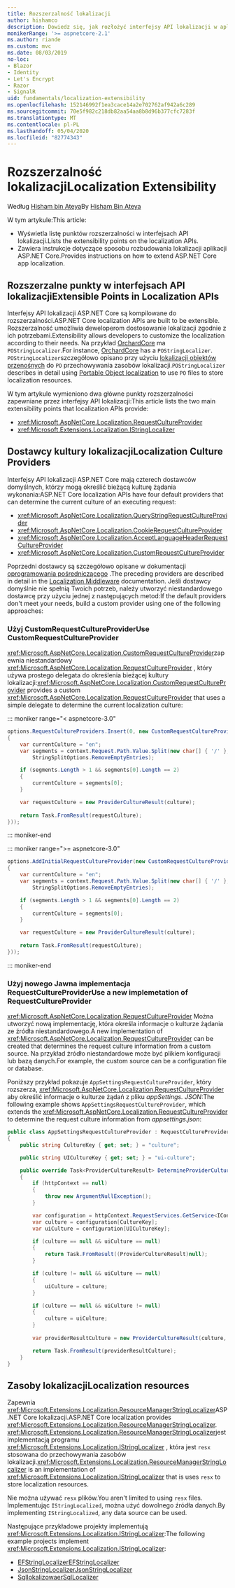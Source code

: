 ```yaml
---
title: Rozszerzalność lokalizacji
author: hishamco
description: Dowiedz się, jak rozłożyć interfejsy API lokalizacji w aplikacjach ASP.NET Core.
monikerRange: '>= aspnetcore-2.1'
ms.author: riande
ms.custom: mvc
ms.date: 08/03/2019
no-loc:
- Blazor
- Identity
- Let's Encrypt
- Razor
- SignalR
uid: fundamentals/localization-extensibility
ms.openlocfilehash: 152146992f1ea3cace14a2e702762af942a6c289
ms.sourcegitcommit: 70e5f982c218db82aa54aa8b8d96b377cfc7283f
ms.translationtype: MT
ms.contentlocale: pl-PL
ms.lasthandoff: 05/04/2020
ms.locfileid: "82774343"
---
```

# <a name="localization-extensibility"></a><span data-ttu-id="9e3d4-103">Rozszerzalność lokalizacji</span><span class="sxs-lookup"><span data-stu-id="9e3d4-103">Localization Extensibility</span></span>

<span data-ttu-id="9e3d4-104">Według [Hisham bin Ateya](https://github.com/hishamco)</span><span class="sxs-lookup"><span data-stu-id="9e3d4-104">By [Hisham Bin Ateya](https://github.com/hishamco)</span></span>

<span data-ttu-id="9e3d4-105">W tym artykule:</span><span class="sxs-lookup"><span data-stu-id="9e3d4-105">This article:</span></span>

* <span data-ttu-id="9e3d4-106">Wyświetla listę punktów rozszerzalności w interfejsach API lokalizacji.</span><span class="sxs-lookup"><span data-stu-id="9e3d4-106">Lists the extensibility points on the localization APIs.</span></span>
* <span data-ttu-id="9e3d4-107">Zawiera instrukcje dotyczące sposobu rozbudowania lokalizacji aplikacji ASP.NET Core.</span><span class="sxs-lookup"><span data-stu-id="9e3d4-107">Provides instructions on how to extend ASP.NET Core app localization.</span></span>

## <a name="extensible-points-in-localization-apis"></a><span data-ttu-id="9e3d4-108">Rozszerzalne punkty w interfejsach API lokalizacji</span><span class="sxs-lookup"><span data-stu-id="9e3d4-108">Extensible Points in Localization APIs</span></span>

<span data-ttu-id="9e3d4-109">Interfejsy API lokalizacji ASP.NET Core są kompilowane do rozszerzalności.</span><span class="sxs-lookup"><span data-stu-id="9e3d4-109">ASP.NET Core localization APIs are built to be extensible.</span></span> <span data-ttu-id="9e3d4-110">Rozszerzalność umożliwia deweloperom dostosowanie lokalizacji zgodnie z ich potrzebami.</span><span class="sxs-lookup"><span data-stu-id="9e3d4-110">Extensibility allows developers to customize the localization according to their needs.</span></span> <span data-ttu-id="9e3d4-111">Na przykład [OrchardCore](https://github.com/orchardCMS/OrchardCore/) ma `POStringLocalizer`.</span><span class="sxs-lookup"><span data-stu-id="9e3d4-111">For instance, [OrchardCore](https://github.com/orchardCMS/OrchardCore/) has a `POStringLocalizer`.</span></span> <span data-ttu-id="9e3d4-112">`POStringLocalizer`szczegółowo opisano przy użyciu [lokalizacji obiektów przenośnych](xref:fundamentals/portable-object-localization) do `PO` przechowywania zasobów lokalizacji.</span><span class="sxs-lookup"><span data-stu-id="9e3d4-112">`POStringLocalizer` describes in detail using [Portable Object localization](xref:fundamentals/portable-object-localization) to use `PO` files to store localization resources.</span></span>

<span data-ttu-id="9e3d4-113">W tym artykule wymieniono dwa główne punkty rozszerzalności zapewniane przez interfejsy API lokalizacji:</span><span class="sxs-lookup"><span data-stu-id="9e3d4-113">This article lists the two main extensibility points that localization APIs provide:</span></span> 

* <xref:Microsoft.AspNetCore.Localization.RequestCultureProvider>
* <xref:Microsoft.Extensions.Localization.IStringLocalizer>

## <a name="localization-culture-providers"></a><span data-ttu-id="9e3d4-114">Dostawcy kultury lokalizacji</span><span class="sxs-lookup"><span data-stu-id="9e3d4-114">Localization Culture Providers</span></span>

<span data-ttu-id="9e3d4-115">Interfejsy API lokalizacji ASP.NET Core mają czterech dostawców domyślnych, którzy mogą określić bieżącą kulturę żądania wykonania:</span><span class="sxs-lookup"><span data-stu-id="9e3d4-115">ASP.NET Core localization APIs have four default providers that can determine the current culture of an executing request:</span></span>

* <xref:Microsoft.AspNetCore.Localization.QueryStringRequestCultureProvider>
* <xref:Microsoft.AspNetCore.Localization.CookieRequestCultureProvider>
* <xref:Microsoft.AspNetCore.Localization.AcceptLanguageHeaderRequestCultureProvider>
* <xref:Microsoft.AspNetCore.Localization.CustomRequestCultureProvider>

<span data-ttu-id="9e3d4-116">Poprzedni dostawcy są szczegółowo opisane w dokumentacji [oprogramowania pośredniczącego](xref:fundamentals/localization) .</span><span class="sxs-lookup"><span data-stu-id="9e3d4-116">The preceding providers are described in detail in the [Localization Middleware](xref:fundamentals/localization) documentation.</span></span> <span data-ttu-id="9e3d4-117">Jeśli dostawcy domyślnie nie spełnią Twoich potrzeb, należy utworzyć niestandardowego dostawcę przy użyciu jednej z następujących metod:</span><span class="sxs-lookup"><span data-stu-id="9e3d4-117">If the default providers don't meet your needs, build a custom provider using one of the following approaches:</span></span>

### <a name="use-customrequestcultureprovider"></a><span data-ttu-id="9e3d4-118">Użyj CustomRequestCultureProvider</span><span class="sxs-lookup"><span data-stu-id="9e3d4-118">Use CustomRequestCultureProvider</span></span>

<span data-ttu-id="9e3d4-119"><xref:Microsoft.AspNetCore.Localization.CustomRequestCultureProvider>zapewnia niestandardowy <xref:Microsoft.AspNetCore.Localization.RequestCultureProvider> , który używa prostego delegata do określenia bieżącej kultury lokalizacji:</span><span class="sxs-lookup"><span data-stu-id="9e3d4-119"><xref:Microsoft.AspNetCore.Localization.CustomRequestCultureProvider> provides a custom <xref:Microsoft.AspNetCore.Localization.RequestCultureProvider> that uses a simple delegate to determine the current localization culture:</span></span>

::: moniker range="< aspnetcore-3.0"
```csharp
options.RequestCultureProviders.Insert(0, new CustomRequestCultureProvider(async context =>
{
    var currentCulture = "en";
    var segments = context.Request.Path.Value.Split(new char[] { '/' }, 
        StringSplitOptions.RemoveEmptyEntries);

    if (segments.Length > 1 && segments[0].Length == 2)
    {
        currentCulture = segments[0];
    }

    var requestCulture = new ProviderCultureResult(culture);
    
    return Task.FromResult(requestCulture);
}));
```

::: moniker-end

::: moniker range=">= aspnetcore-3.0"
```csharp
options.AddInitialRequestCultureProvider(new CustomRequestCultureProvider(async context =>
{
    var currentCulture = "en";
    var segments = context.Request.Path.Value.Split(new char[] { '/' }, 
        StringSplitOptions.RemoveEmptyEntries);

    if (segments.Length > 1 && segments[0].Length == 2)
    {
        currentCulture = segments[0];
    }

    var requestCulture = new ProviderCultureResult(culture);
    
    return Task.FromResult(requestCulture);
}));
```

::: moniker-end

### <a name="use-a-new-implemetation-of-requestcultureprovider"></a><span data-ttu-id="9e3d4-120">Użyj nowego Jawna implementacja RequestCultureProvider</span><span class="sxs-lookup"><span data-stu-id="9e3d4-120">Use a new implemetation of RequestCultureProvider</span></span>

<span data-ttu-id="9e3d4-121"><xref:Microsoft.AspNetCore.Localization.RequestCultureProvider> Można utworzyć nową implementację, która określa informacje o kulturze żądania ze źródła niestandardowego.</span><span class="sxs-lookup"><span data-stu-id="9e3d4-121">A new implementation of <xref:Microsoft.AspNetCore.Localization.RequestCultureProvider> can be created that determines the request culture information from a custom source.</span></span> <span data-ttu-id="9e3d4-122">Na przykład źródło niestandardowe może być plikiem konfiguracji lub bazą danych.</span><span class="sxs-lookup"><span data-stu-id="9e3d4-122">For example, the custom source can be a configuration file or database.</span></span>

<span data-ttu-id="9e3d4-123">Poniższy przykład pokazuje `AppSettingsRequestCultureProvider`, który rozszerza, <xref:Microsoft.AspNetCore.Localization.RequestCultureProvider> aby określić informacje o kulturze żądań z pliku *appSettings. JSON*:</span><span class="sxs-lookup"><span data-stu-id="9e3d4-123">The following example shows `AppSettingsRequestCultureProvider`, which extends the <xref:Microsoft.AspNetCore.Localization.RequestCultureProvider> to determine the request culture information from *appsettings.json*:</span></span>

```csharp
public class AppSettingsRequestCultureProvider : RequestCultureProvider
{
    public string CultureKey { get; set; } = "culture";

    public string UICultureKey { get; set; } = "ui-culture";

    public override Task<ProviderCultureResult> DetermineProviderCultureResult(HttpContext httpContext)
    {
        if (httpContext == null)
        {
            throw new ArgumentNullException();
        }

        var configuration = httpContext.RequestServices.GetService<IConfigurationRoot>();
        var culture = configuration[CultureKey];
        var uiCulture = configuration[UICultureKey];

        if (culture == null && uiCulture == null)
        {
            return Task.FromResult((ProviderCultureResult)null);
        }

        if (culture != null && uiCulture == null)
        {
            uiCulture = culture;
        }

        if (culture == null && uiCulture != null)
        {
            culture = uiCulture;
        }
        
        var providerResultCulture = new ProviderCultureResult(culture, uiCulture);

        return Task.FromResult(providerResultCulture);
    }
}
```

## <a name="localization-resources"></a><span data-ttu-id="9e3d4-124">Zasoby lokalizacji</span><span class="sxs-lookup"><span data-stu-id="9e3d4-124">Localization resources</span></span>

<span data-ttu-id="9e3d4-125">Zapewnia <xref:Microsoft.Extensions.Localization.ResourceManagerStringLocalizer>ASP.NET Core lokalizacji.</span><span class="sxs-lookup"><span data-stu-id="9e3d4-125">ASP.NET Core localization provides <xref:Microsoft.Extensions.Localization.ResourceManagerStringLocalizer>.</span></span> <span data-ttu-id="9e3d4-126"><xref:Microsoft.Extensions.Localization.ResourceManagerStringLocalizer>jest implementacją programu <xref:Microsoft.Extensions.Localization.IStringLocalizer> , która jest `resx` stosowana do przechowywania zasobów lokalizacji.</span><span class="sxs-lookup"><span data-stu-id="9e3d4-126"><xref:Microsoft.Extensions.Localization.ResourceManagerStringLocalizer> is an implementation of <xref:Microsoft.Extensions.Localization.IStringLocalizer> that is uses `resx` to store localization resources.</span></span>

<span data-ttu-id="9e3d4-127">Nie można używać `resx` plików.</span><span class="sxs-lookup"><span data-stu-id="9e3d4-127">You aren't limited to using `resx` files.</span></span> <span data-ttu-id="9e3d4-128">Implementując `IStringLocalized`, można użyć dowolnego źródła danych.</span><span class="sxs-lookup"><span data-stu-id="9e3d4-128">By implementing `IStringLocalized`, any data source can be used.</span></span>

<span data-ttu-id="9e3d4-129">Następujące przykładowe projekty implementują <xref:Microsoft.Extensions.Localization.IStringLocalizer>:</span><span class="sxs-lookup"><span data-stu-id="9e3d4-129">The following example projects implement <xref:Microsoft.Extensions.Localization.IStringLocalizer>:</span></span> 

* [<span data-ttu-id="9e3d4-130">EFStringLocalizer</span><span class="sxs-lookup"><span data-stu-id="9e3d4-130">EFStringLocalizer</span></span>](https://github.com/aspnet/Entropy/tree/master/samples/Localization.EntityFramework)
* [<span data-ttu-id="9e3d4-131">JsonStringLocalizer</span><span class="sxs-lookup"><span data-stu-id="9e3d4-131">JsonStringLocalizer</span></span>](https://github.com/hishamco/My.Extensions.Localization.Json)
* [<span data-ttu-id="9e3d4-132">Sqllokalizowaer</span><span class="sxs-lookup"><span data-stu-id="9e3d4-132">SqlLocalizer</span></span>](https://github.com/damienbod/AspNetCoreLocalization)
